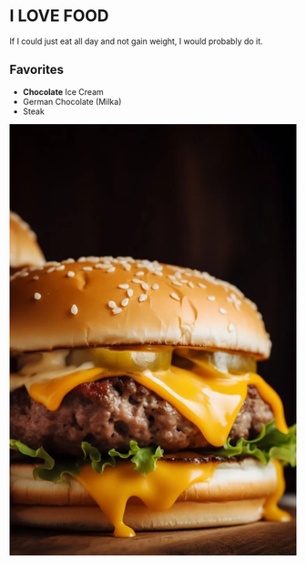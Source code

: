 # I LOVE FOOD

If I could just eat all day and not gain weight, I would probably do it.

## Favorites

* **Chocolate** Ice Cream
* German Chocolate (Milka)
* Steak

![Cheeseburger](./cheeseburger.webp)
